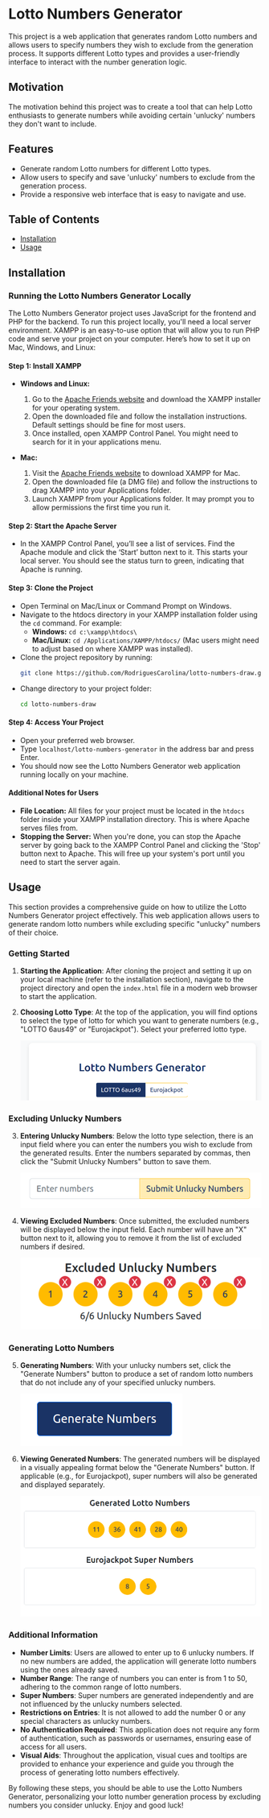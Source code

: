 # Lotto Numbers Generator

This project is a web application that generates random Lotto numbers and allows users to specify numbers they wish to exclude from the generation process. It supports different Lotto types and provides a user-friendly interface to interact with the number generation logic.

## Motivation

The motivation behind this project was to create a tool that can help Lotto enthusiasts to generate numbers while avoiding certain 'unlucky' numbers they don't want to include.

## Features

- Generate random Lotto numbers for different Lotto types.
- Allow users to specify and save 'unlucky' numbers to exclude from the generation process.
- Provide a responsive web interface that is easy to navigate and use.

## Table of Contents

- [Installation](#installation)
- [Usage](#usage)

## Installation

### Running the Lotto Numbers Generator Locally

The Lotto Numbers Generator project uses JavaScript for the frontend and PHP for the backend. 
To run this project locally, you'll need a local server environment. 
XAMPP is an easy-to-use option that will allow you to run PHP code and serve your project on your computer. 
Here’s how to set it up on Mac, Windows, and Linux:

#### Step 1: Install XAMPP

- **Windows and Linux:**
    1. Go to the [Apache Friends website](https://www.apachefriends.org/index.html) and download the XAMPP installer for your operating system.
    2. Open the downloaded file and follow the installation instructions. Default settings should be fine for most users.
    3. Once installed, open XAMPP Control Panel. You might need to search for it in your applications menu.

- **Mac:**
    1. Visit the [Apache Friends website](https://www.apachefriends.org/index.html) to download XAMPP for Mac.
    2. Open the downloaded file (a DMG file) and follow the instructions to drag XAMPP into your Applications folder.
    3. Launch XAMPP from your Applications folder. It may prompt you to allow permissions the first time you run it.

#### Step 2: Start the Apache Server

- In the XAMPP Control Panel, you’ll see a list of services. Find the Apache module and click the ‘Start’ button next to it. This starts your local server. You should see the status turn to green, indicating that Apache is running.

#### Step 3: Clone the Project

- Open Terminal on Mac/Linux or Command Prompt on Windows.
- Navigate to the htdocs directory in your XAMPP installation folder using the `cd` command. For example:
    - **Windows:** `cd c:\xampp\htdocs\`
    - **Mac/Linux:** `cd /Applications/XAMPP/htdocs/` (Mac users might need to adjust based on where XAMPP was installed).
- Clone the project repository by running:
  ```bash
  git clone https://github.com/RodriguesCarolina/lotto-numbers-draw.git
  ```
- Change directory to your project folder:
  ```bash
  cd lotto-numbers-draw
  ```

#### Step 4: Access Your Project

- Open your preferred web browser.
- Type `localhost/lotto-numbers-generator` in the address bar and press Enter.
- You should now see the Lotto Numbers Generator web application running locally on your machine.

#### Additional Notes for Users

- **File Location:** All files for your project must be located in the `htdocs` folder inside your XAMPP installation directory. This is where Apache serves files from.
- **Stopping the Server:** When you're done, you can stop the Apache server by going back to the XAMPP Control Panel and clicking the 'Stop' button next to Apache. This will free up your system's port until you need to start the server again.

## Usage

This section provides a comprehensive guide on how to utilize the Lotto Numbers Generator project effectively. 
This web application allows users to generate random lotto numbers while excluding specific "unlucky" numbers of their choice.

### Getting Started

1. **Starting the Application**: After cloning the project and setting it up on your local machine (refer to the installation section), navigate to the project directory and open the `index.html` file in a modern web browser to start the application.

2. **Choosing Lotto Type**: At the top of the application, you will find options to select the type of lotto for which you want to generate numbers (e.g., "LOTTO 6aus49" or "Eurojackpot"). Select your preferred lotto type.

   ![Lotto Type Selection](images/lotto-type-selection.png)

### Excluding Unlucky Numbers

3. **Entering Unlucky Numbers**: Below the lotto type selection, there is an input field where you can enter the numbers you wish to exclude from the generated results. Enter the numbers separated by commas, then click the "Submit Unlucky Numbers" button to save them.

   ![Enter Unlucky Numbers](images/enter-unlucky-numbers.png)


4. **Viewing Excluded Numbers**: Once submitted, the excluded numbers will be displayed below the input field. Each number will have an "X" button next to it, allowing you to remove it from the list of excluded numbers if desired.

   ![View Unlucky Numbers](images/view-unlucky-numbers.png)

### Generating Lotto Numbers

5. **Generating Numbers**: With your unlucky numbers set, click the "Generate Numbers" button to produce a set of random lotto numbers that do not include any of your specified unlucky numbers.

   ![Generate Numbers](images/generate-numbers.png)

6. **Viewing Generated Numbers**: The generated numbers will be displayed in a visually appealing format below the "Generate Numbers" button. If applicable (e.g., for Eurojackpot), super numbers will also be generated and displayed separately.

   ![View Generated Numbers](images/view-generated-numbers.png)

### Additional Information
- **Number Limits**: Users are allowed to enter up to 6 unlucky numbers. If no new numbers are added, the application will generate lotto numbers using the ones already saved.
- **Number Range**: The range of numbers you can enter is from 1 to 50, adhering to the common range of lotto numbers.
- **Super Numbers**: Super numbers are generated independently and are not influenced by the unlucky numbers selected.
- **Restrictions on Entries**: It is not allowed to add the number 0 or any special characters as unlucky numbers.
- **No Authentication Required**: This application does not require any form of authentication, such as passwords or usernames, ensuring ease of access for all users.
- **Visual Aids**: Throughout the application, visual cues and tooltips are provided to enhance your experience and guide you through the process of generating lotto numbers effectively.


By following these steps, you should be able to use the Lotto Numbers Generator, personalizing your lotto number generation process by excluding numbers you consider unlucky. Enjoy and good luck!
